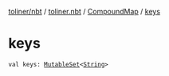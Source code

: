 [toliner/nbt](../../index.md) / [toliner.nbt](../index.md) / [CompoundMap](index.md) / [keys](./keys.md)

# keys

`val keys: `[`MutableSet`](https://kotlinlang.org/api/latest/jvm/stdlib/kotlin.collections/-mutable-set/index.html)`<`[`String`](https://kotlinlang.org/api/latest/jvm/stdlib/kotlin/-string/index.html)`>`